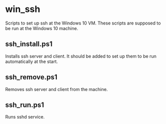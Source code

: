 # win_ssh
Scripts to set up ssh at the Windows 10 VM. These scripts are supposed to be run at the Windows 10 machine.

## ssh_install.ps1

Installs ssh server and client. It should be added to set up them to be run automatically at the start.

## ssh_remove.ps1

Removes ssh server and client from the machine.

## ssh_run.ps1

Runs sshd service.